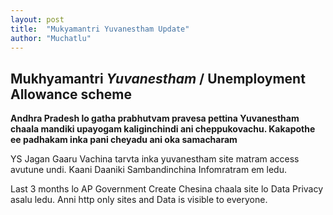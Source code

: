 ```yaml
---
layout: post
title:  "Mukyamantri Yuvanestham Update"
author: "Muchatlu"
---
```


## Mukhyamantri _Yuvanestham_ / Unemployment Allowance scheme

**Andhra Pradesh lo gatha prabhutvam pravesa pettina Yuvanestham chaala mandiki upayogam kaliginchindi ani cheppukovachu.
Kakapothe ee padhakam inka pani cheyadu ani oka samacharam**

YS Jagan Gaaru Vachina tarvta inka yuvanestham site matram access avutune undi. Kaani Daaniki Sambandinchina Infomratram em ledu. 

Last 3 months lo AP Government Create Chesina chaala site lo Data Privacy asalu ledu. Anni http only sites and Data is visible to everyone.
